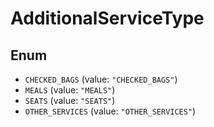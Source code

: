 # AdditionalServiceType

## Enum

* `CHECKED_BAGS` (value: `"CHECKED_BAGS"`)
* `MEALS` (value: `"MEALS"`)
* `SEATS` (value: `"SEATS"`)
* `OTHER_SERVICES` (value: `"OTHER_SERVICES"`)
